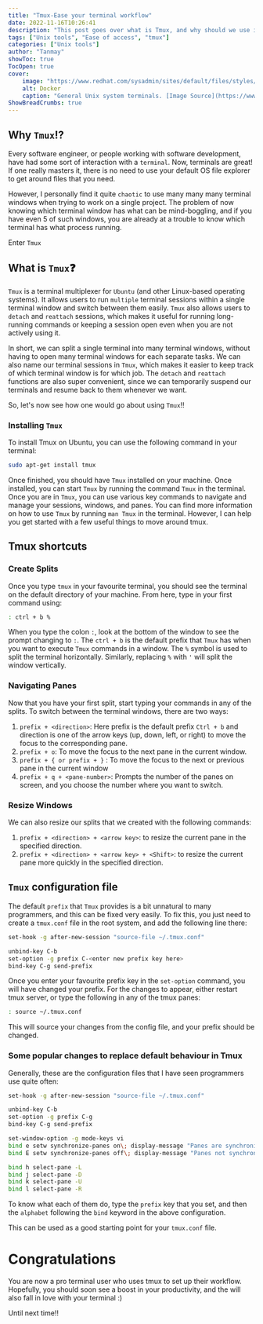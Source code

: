 ```yaml
---
title: "Tmux-Ease your terminal workflow"
date: 2022-11-16T10:26:41
description: "This post goes over what is Tmux, and why should we use it if we are working with a terminal for quite a while"
tags: ["Unix tools", "Ease of access", "tmux"]
categories: ["Unix tools"]
author: "Tanmay"
showToc: true
TocOpen: true
cover:
    image: "https://www.redhat.com/sysadmin/sites/default/files/styles/full/public/2020-02/blur-bright-business-codes-207580.jpg?itok=eUyGgeea"
    alt: Docker
    caption: "General Unix system terminals. [Image Source](https://www.redhat.com/sysadmin/sites/default/files/styles/full/public/2020-02/blur-bright-business-codes-207580.jpg?itok=eUyGgeea)"
ShowBreadCrumbs: true
---
```

 ## Why `Tmux`⁉️

Every software engineer, or people working with software development, have had some sort of interaction with a `terminal`. Now, terminals are great! If one really masters it, there is no need to use your default OS file explorer to get around files that you need. 

However, I personally find it quite `chaotic` to use many many many terminal windows when trying to work on a single project. The problem of now knowing which terminal window has what can be mind-boggling, and if you have even 5 of such windows, you are already at a trouble to know which terminal has what process running.

Enter `Tmux`

## What is `Tmux`❓

`Tmux` is a terminal multiplexer for `Ubuntu` (and other Linux-based operating systems). It allows users to run `multiple` terminal sessions within a single terminal window and switch between them easily. `Tmux` also allows users to `detach` and `reattach` sessions, which makes it useful for running long-running commands or keeping a session open even when you are not actively using it.

In short, we can split a single terminal into many terminal windows, without having to open many terminal windows for each separate tasks. We can also name our terminal sessions in `Tmux`, which makes it easier to keep track of which terminal window is for which job. The `detach` and `reattach` functions are also super convenient, since we can temporarily suspend our terminals and resume back to them whenever we want. 

So, let's now see how one would go about using `Tmux`!!

### Installing `Tmux`

To install Tmux on Ubuntu, you can use the following command in your terminal:

```bash
sudo apt-get install tmux
```

Once finished, you should have `Tmux` installed on your machine. Once installed, you can start `Tmux` by running the command `Tmux` in the terminal. Once you are in `Tmux`, you can use various key commands to navigate and manage your sessions, windows, and panes. You can find more information on how to use `Tmux` by running `man Tmux` in the terminal. However, I can help you get started with a few useful things to move around tmux.

## Tmux shortcuts

### Create Splits
Once you type `tmux` in your favourite terminal, you should see the terminal on the default directory of your machine. From here, type in your first command using:

```bash
: ctrl + b %
```

When you type the colon `:`, look at the bottom of the window to see the prompt changing to `:`. The `ctrl + b` is the default prefix that `Tmux` has when you want to execute `Tmux` commands in a window. The `%` symbol is used to split the terminal horizontally. Similarly, replacing `%` with `'` will split the window vertically. 

### Navigating Panes
Now that you have your first split, start typing your commands in any of the splits. To switch between the terminal windows, there are two ways:

1) `prefix + <direction>`: Here prefix is the default prefix `Ctrl + b` and direction is one of the arrow keys (up, down, left, or right) to move the focus to the corresponding pane.
2) `prefix + o`: To move the focus to the next pane in the current window.
3) `prefix + { or prefix + }` : To move the focus to the next or previous pane in the current window
4) `prefix + q + <pane-number>`: Prompts the number of the panes on screen, and you choose the number where you want to switch. 
### Resize Windows

We can also resize our splits that we created with the following commands:

1) `prefix + <direction> + <arrow key>`: to resize the current pane in the specified direction.
2) `prefix + <direction> + <arrow key> + <Shift>`: to resize the current pane more quickly in the specified direction.

## `Tmux` configuration file

The default `prefix` that `Tmux` provides is a bit unnatural to many programmers, and this can be fixed very easily. To fix this, you just need to create a `tmux.conf` file in the root system, and add the following line there:

```bash
set-hook -g after-new-session "source-file ~/.tmux.conf" 

unbind-key C-b 
set-option -g prefix C-<enter new prefix key here>
bind-key C-g send-prefix 
```

Once you enter your favourite prefix key in the `set-option` command, you will have changed your prefix. For the changes to appear, either restart tmux server, or type the following in any of the tmux panes:

```bash
: source ~/.tmux.conf
```

This will source your changes from the config file, and your prefix should be changed. 

### Some popular changes to replace default behaviour in Tmux

Generally, these are the configuration files that I have seen programmers use quite often:

```bash
set-hook -g after-new-session "source-file ~/.tmux.conf"

unbind-key C-b
set-option -g prefix C-g
bind-key C-g send-prefix

set-window-option -g mode-keys vi
bind e setw synchronize-panes on\; display-message "Panes are synchronized"
bind E setw synchronize-panes off\; display-message "Panes not synchronized"

bind h select-pane -L
bind j select-pane -D
bind k select-pane -U
bind l select-pane -R
```

To know what each of them do, type the `prefix` key that you set, and then the `alphabet` following the `bind` keyword in the above configuration.

This can be used as a good starting point for your `tmux.conf` file.

# Congratulations

You are now a pro terminal user who uses tmux to set up their workflow. Hopefully, you should soon see a boost in your productivity, and the will also fall in love with your terminal :)

Until next time!!

